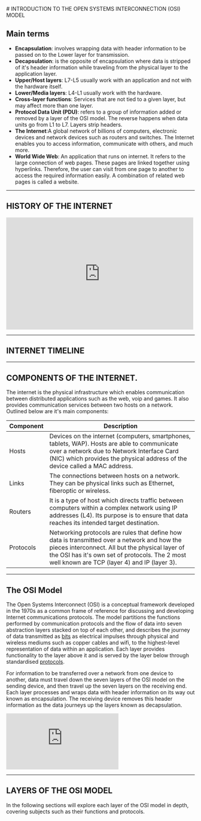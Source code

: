 <link rel="stylesheet" type="text/css" href="style/style.css">
<!-- <link rel="stylesheet" type="text/css" href="style/interactiveFunctionsStyle.css"> -->
<link rel="stylesheet" type="text/css" href="style/interactiveTimelineStyle.css"><link rel="stylesheet" type="text/css" href="style/osiSimpleStyle.css">
<script src="js/mkeEl.js"></script>
<script src="js/formatter/navigation.js"></script>
<script src="js/osiSimple/data.js"></script>
<script src="js/osiSimple/eventListeners.js"></script>
<script src="js/internetTimeline/internetTimeline.js"></script>
<script src="js/osiSimple/osiSimpleGenerator.js" type="text/javascript"></script>
<section>
# INTRODUCTION TO THE OPEN SYSTEMS INTERCONNECTION (OSI) MODEL

## Main terms

- <b>Encapsulation</b>: involves wrapping data with header information to be passed on to the Lower layer for transmission.
- <b>Decapsulation</b>: is the opposite of encapsulation where data is stripped of it's header information while traveling from the physical layer to the application layer.
- <b>Upper/Host layers</b>: L7-L5 usually work with an application and not with the hardware itself.
- <b>Lower/Media layers</b>: L4-L1 usually work with the hardware.
- <b >Cross-layer functions</b>:  Services that are not tied to a given layer, but may affect more than one layer. <span style="display:none">Some orthogonal aspects, such as management and security, involve all of the layers (See ITU-T X.800 Recommendation[26]). These services are aimed at improving the CIA triad—confidentiality, integrity, and availability—of the transmitted data. Cross-layer functions are the norm, in practice, because the availability of a communication service is determined by the interaction between network design and network management protocols.</span>
- <b>Protocol Data Unit (PDU)</b>: refers to a group of information added or removed by a layer of the OSI model. The reverse happens when data units go from L1 to L7. Layers strip headers.
- <b>The Internet</b>:A global network of billions of computers, electronic devices and network devices such as routers and switches. The Internet enables you to access information, communicate with others, and much more.
- <b>World Wide Web</b>: An application that runs on internet. It refers to the large connection of <span>web pages</span>. These pages are linked together using hyperlinks. Therefore, the user can visit from one page to another to access the required information easily. A combination of related web pages is called a website.

---

## HISTORY OF THE INTERNET

<span style="display:none">The Experimental Packet Switched System in the UK circa 1973-5 identified the need for defining higher level protocols.[1] The UK National Computing Centre publication 'Why Distributed Computing' which came from considerable research into future configurations for computer systems,[3] resulted in the UK presenting the case for an international standards committee to cover this area at the ISO meeting in Sydney in March 1977.[4]</span>

<embed width=500 height=300 src="https://www.youtube.com/embed/h8K49dD52WA
"></embed>

---

## INTERNET TIMELINE

<div id="interactive-timeline"></div>

<table style="display:none">
<tr>
    <td>1957</td>
<td> timesharing replaced batch processing. share one computer with multiple users. it was used by scientists and researchers. good because if one computer went down the others wouldnt follow</td></tr>
<tr>
    <td>1962</td> <td>JCR Licklider proposed the idea of computers communicating over a network</td></tr>
<tr>
    <td>1969</td>
<td>Arpanet was made by the Defence Advanced Researcn Project Agency (DARPA).  login Stanford to ucla, only recieved the 1st 2 letters. NCP was replaced by TCP</td>
</tr>
<tr><td></td><td>RAND Corporation military Network  (America)</td></tr>
<tr><td></td><td>National Physical Laboratory (England)</td></tr>
<tr><td></td><td>Cyclades: scientifirc research (France)</td></tr>
<tr>
    <td>1971</td>
    <td> university of hawaii, and Ray tomlinson made email introducing the @ symbol.</td>
</tr>
<tr><td>vinton cerf TCP/IP</td></tr>
<tr>
    <td>1991</td>
     <td>Tim Berner-lee the world wide web. accessible to anyone with an internet connection. </td>
</tr>
<tr>
    <td>1992</td>
    <td>Erwise first gui internet browser</td>
</tr>
<tr>
    <td>1993</td>
    <td> mosaic influenced netscape in 1994.</td>
</tr>
<tr>
    <td></td>
    <td> AOL at this point you couldnt use the internet and your phone at the same time. as it was dialup.</td>
</tr>
</table>


---

## COMPONENTS OF THE INTERNET.

The internet is the physical infrastructure which enables communication between distributed applications such as the web, voip and games. It also provides communication services between two hosts on a network. Outlined below are it's main components:

<table >
<thead>
  <tr>
    <th>Component</th>
    <th>Description</th>
  </tr>
</thead>
<tbody>
  <tr>
    <td>Hosts</td>
    <td> Devices on the internet (computers, smartphones, tablets, WAP). Hosts are able to communicate over a network due to Network Interface Card (NIC) which provides the physical address of the device called a MAC address.</td>
  </tr>
<tr>
  <td>Links</td>
  <td> The connections between hosts on a network. They can be physical links such as Ethernet, fiberoptic or wireless.</td>
</tr>
<tr>
  <td>Routers</td>
  <td> It is a type of host which directs traffic between computers within a complex network using IP addresses (L4). Its purpose is to ensure that data reaches its intended target destination.</td>
</tr>
<tr>
  <td>Protocols</td>
  <td> Networking protocols are rules that define how data is transmitted over a network and how the pieces interconnect. All but the physical layer of the OSI has it's own set of protocols. The 2 most well known are TCP (layer 4) and IP (layer 3).
  </td>
</tr>
</tbody>
</table>

---

## The OSI Model

The Open Systems Interconnect (OSI) is a conceptual framework developed in the 1970s as a common frame of reference for discussing and developing Internet communications protocols. The model partitions the functions performed by communication protocols and the flow of data into seven abstraction layers stacked on top of each other, and describes the journey of data transmitted as <a href="" title="0s and 1s">bits</a> as electrical impulses through physical and wireless mediums such as copper cables and wifi, to the highest-level representation of data within an application. Each layer provides functionality to the layer above it and is served by the layer below through standardised <a href="">protocols</a>.

For information to be transferred over a network from one device to another, data must travel down the seven layers of the OSI model on the sending device, and then travel up the seven layers on the receiving end. Each layer processes and wraps data with header information on its way out known as encapsulation. The receiving device removes this header information as the data journeys up the layers known as decapsulation. <span style="display:none"> - Change: When changes are made to one layer, the impact on the other layers is minimized. If the model consists of a single, all-encompassing layer, any change affects the entire model.\n\n - Design: A layered model defines each layer separately. As long as the interconnections between layers remain constant, protocol designers can specialize in one area (layer) without worrying about how any new implementations affect other layers.\n\n - Learning: The layered approach reduces a very complex set of topics, activities, and actions into several smaller, interrelated groupings. This makes learning and understanding the actions of each layer and the model generally much easier.\n\n - Troubleshooting: The protocols, actions, and data contained in each layer of the model relate only to the purpose of that layer. This enables troubleshooting efforts to be pinpointed on the layer that carries out the suspected cause of the problem.\n\n - Standards: Probably the most important reason for using a layered model is that it establishes a prescribed guideline for interoperability between the various vendors developing products that perform different data communications tasks. Remember, though, that layered models, including the OSI model, provide only a guideline and framework, not a rigid standard that manufacturers can use when creating their products. </span>

<embed src="https://www.youtube.com/embed/nFnLPGk8WjA"> </embed>

---

## LAYERS OF THE OSI MODEL

<div id="interactive-osi-model"></div>

<!-- <embed src="https://www.youtube.com/embed/vv4y_uOneC0" width=500 height=300></embed> -->

<!-- ## LAYERS OF THE OSI MODEL -->
<span style="display:none">
It is important to know that Layer 7-4 protocols works on the local machine and is works on an end to end principle while layers 3-1 operate over the network on a using the point to point princple. these ter work on the - End to end indicates a communication happening between two applications (maybe you and your friend using Skype). It doesn't care what's in the middle, it just consider that the two ends are taking with one another. It generally is a Layer 4 (or higher) communication. [E2E Principle](https://www.youtube.com/watch?v=3Iy4EQpGnpo) e.g. if 2 devices wish to share info, much functioality as possible should be pushed to the edges rather than the internet (which is expensive). if a packet is missing the IP doesnt handle it, TCP will handle it and repair it. edge b will tell a that it didnt receive the apcket. it keeps the core internet simple TCP (reliable) runs on the local machine, whereas IP (unreliable) runs in the core of the internet - Point to point is a Layer 2 link with two devices only on it. That is, two devices with an IP address have a cable going straight from a device into the other. A protocol used there is PPP, and HDLC is a legacy one. - Hop by Hop indicates the flow the communication follows. Data pass through multiple devices with an IP address, and each is genetically named “hop”. Hop by Hop indicates analyzing the data flow at layer 3, checking all devices in the path
</span>

In the following sections will explore each layer of the OSI model in depth, covering subjects such as their functions and protocols.


<!-- <script type="module" src="./js/main.js"></script> -->
</section>